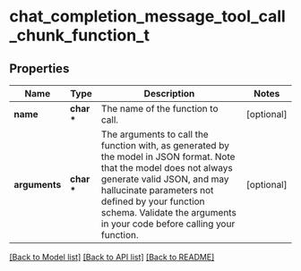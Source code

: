 # chat_completion_message_tool_call_chunk_function_t

## Properties
Name | Type | Description | Notes
------------ | ------------- | ------------- | -------------
**name** | **char \*** | The name of the function to call. | [optional] 
**arguments** | **char \*** | The arguments to call the function with, as generated by the model in JSON format. Note that the model does not always generate valid JSON, and may hallucinate parameters not defined by your function schema. Validate the arguments in your code before calling your function. | [optional] 

[[Back to Model list]](../README.md#documentation-for-models) [[Back to API list]](../README.md#documentation-for-api-endpoints) [[Back to README]](../README.md)


